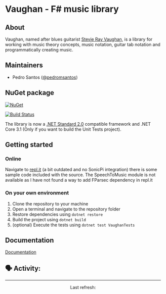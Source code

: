 # Vaughan - F# music library

## About

Vaughan, named after blues guitarist [Stevie Ray Vaughan](https://en.wikipedia.org/wiki/Stevie_Ray_Vaughan), is a library for working with music theory concepts, music notation, guitar tab notation and programmatically creating music.

## Maintainers
* Pedro Santos ([@pedromsantos](https://twitter.com/pedromsantos))

## NuGet package

[![NuGet](http://img.shields.io/nuget/v/Vaughan.svg)](https://www.nuget.org/packages/Vaughan)

[![Build Status](https://github.com/pedromsantos/vaughan/actions/workflows/dotnetcore.yml/badge.svg)](https://github.com/pedromsantos/vaughan/actions/workflows/dotnetcore.yml)

The library is now a [.NET Standard 2.0](https://blogs.msdn.microsoft.com/dotnet/2017/08/14/announcing-net-standard-2-0/) compatible framework and .NET Core 3.1 (Only if you want to build the Unit Tests project).

## Getting started

### Online

Navigate to [repl.it](https://repl.it/FJHh/79) (a bit outdated and no SonicPi integration) there is some sample code included with the source. The SpeechToMusic module is not available as I have not found a way to add FParsec dependency in repl.it

### On your own environment

1. Clone the repository to your machine
2. Open a terminal and navigate to the repository folder
3. Restore dependencies using ```dotnet restore```
4. Build the project using ```dotnet build```
5. (optional) Execute the tests using ```dotnet test VaughanTests```

## Documentation

[Documentation](https://github.com/pedromsantos/vaughan/wiki/Documentation)

## 🗣 Activity:

<!--GITHUB_ACTIVITY:{"rows": 5}-->

---

<p align="center">
  Last refresh: 
  <b><!--TIMESTAMP--></b>
</p>

